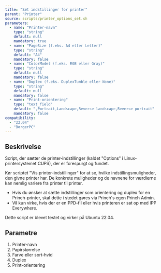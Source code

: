 ```yaml
---
title: "Sæt indstillinger for printer"
parent: "Printer"
source: scripts/printer_options_set.sh
parameters:
  - name: "Printer-navn"
    type: "string"
    default: null
    mandatory: true
  - name: "PageSize (f.eks. A4 eller Letter)"
    type: "string"
    default: "A4"
    mandatory: false
  - name: "ColorModel (f.eks. RGB eller Gray)"
    type: "string"
    default: null
    mandatory: false
  - name: "Duplex (f.eks. DuplexTumble eller None)"
    type: "string"
    default: null
    mandatory: false
  - name: "Print-orientering"
    type: "text_field"
    default: ",Portrait,Landscape,Reverse landscape,Reverse portrait"
    mandatory: false
compatibility:  
  - "22.04"
  - "BorgerPC"
---
```


## Beskrivelse
Script, der sætter de printer-indstillinger (kaldet "Options" i Linux-printersystemet CUPS), der er forespurgt og fundet.

Kør scriptet "Vis printer-indstillinger" for at se, hvilke indstillingsmuligheder, den givne printer har. 
  De konkrete muligheder og de navnene for værdierne kan nemlig variere fra printer til printer.
- Hvis du ønsker at sætte indstillinger som orientering og duplex for en Princh-printer, skal dette i stedet gøres via Princh's egen Princh Admin.
- Vil kun virke, hvis der er en PPD-fil eller hvis printeren er sat op med IPP Everywhere.

Dette script er blevet testet og virker på Ubuntu 22.04.

## Parametre
1. Printer-navn
2. Papirstørrelse
3. Farve eller sort-hvid
4. Duplex
5. Print-orientering

